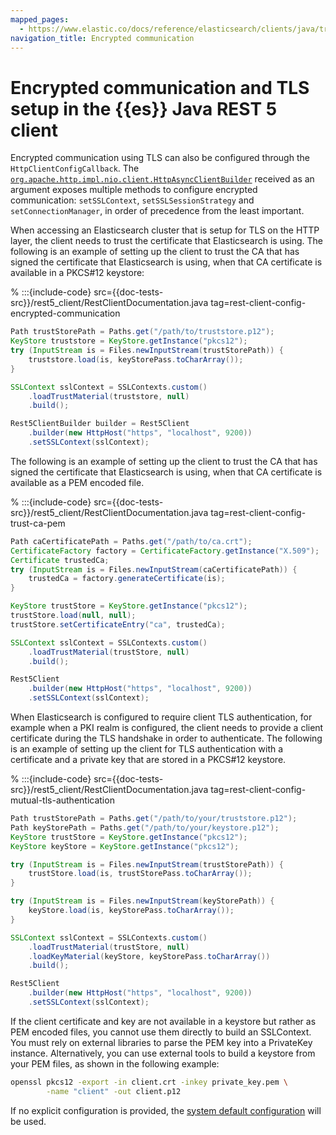 ```yaml
---
mapped_pages:
  - https://www.elastic.co/docs/reference/elasticsearch/clients/java/transport/rest5-client/config/encrypted_communication.html
navigation_title: Encrypted communication
---
```


# Encrypted communication and TLS setup in the {{es}} Java REST 5 client

Encrypted communication using TLS can also be configured through the `HttpClientConfigCallback`. The [`org.apache.http.impl.nio.client.HttpAsyncClientBuilder`](https://hc.apache.org/httpcomponents-asyncclient-4.1.x/current/httpasyncclient/apidocs/org/apache/http/impl/nio/client/HttpAsyncClientBuilder.html) received as an argument exposes multiple methods to configure encrypted communication: `setSSLContext`, `setSSLSessionStrategy` and `setConnectionManager`, in order of precedence from the least important.

When accessing an Elasticsearch cluster that is setup for TLS on the HTTP layer, the client needs to trust the certificate that Elasticsearch is using. The following is an example of setting up the client to trust the CA that has signed the certificate that Elasticsearch is using, when that CA certificate is available in a PKCS#12 keystore:

% :::{include-code} src={{doc-tests-src}}/rest5_client/RestClientDocumentation.java tag=rest-client-config-encrypted-communication
```java
Path trustStorePath = Paths.get("/path/to/truststore.p12");
KeyStore truststore = KeyStore.getInstance("pkcs12");
try (InputStream is = Files.newInputStream(trustStorePath)) {
    truststore.load(is, keyStorePass.toCharArray());
}

SSLContext sslContext = SSLContexts.custom()
    .loadTrustMaterial(truststore, null)
    .build();

Rest5ClientBuilder builder = Rest5Client
    .builder(new HttpHost("https", "localhost", 9200))
    .setSSLContext(sslContext);
```

The following is an example of setting up the client to trust the CA that has signed the certificate that Elasticsearch is using, when that CA certificate is available as a PEM encoded file.

% :::{include-code} src={{doc-tests-src}}/rest5_client/RestClientDocumentation.java tag=rest-client-config-trust-ca-pem
```java
Path caCertificatePath = Paths.get("/path/to/ca.crt");
CertificateFactory factory = CertificateFactory.getInstance("X.509");
Certificate trustedCa;
try (InputStream is = Files.newInputStream(caCertificatePath)) {
    trustedCa = factory.generateCertificate(is);
}

KeyStore trustStore = KeyStore.getInstance("pkcs12");
trustStore.load(null, null);
trustStore.setCertificateEntry("ca", trustedCa);

SSLContext sslContext = SSLContexts.custom()
    .loadTrustMaterial(trustStore, null)
    .build();

Rest5Client
    .builder(new HttpHost("https", "localhost", 9200))
    .setSSLContext(sslContext);
```

When Elasticsearch is configured to require client TLS authentication, for example when a PKI realm is configured, the client needs to provide a client certificate during the TLS handshake in order to authenticate. The following is an example of setting up the client for TLS authentication with a certificate and a private key that are stored in a PKCS#12 keystore.

% :::{include-code} src={{doc-tests-src}}/rest5_client/RestClientDocumentation.java tag=rest-client-config-mutual-tls-authentication
```java
Path trustStorePath = Paths.get("/path/to/your/truststore.p12");
Path keyStorePath = Paths.get("/path/to/your/keystore.p12");
KeyStore trustStore = KeyStore.getInstance("pkcs12");
KeyStore keyStore = KeyStore.getInstance("pkcs12");

try (InputStream is = Files.newInputStream(trustStorePath)) {
    trustStore.load(is, trustStorePass.toCharArray());
}

try (InputStream is = Files.newInputStream(keyStorePath)) {
    keyStore.load(is, keyStorePass.toCharArray());
}

SSLContext sslContext = SSLContexts.custom()
    .loadTrustMaterial(trustStore, null)
    .loadKeyMaterial(keyStore, keyStorePass.toCharArray())
    .build();

Rest5Client
    .builder(new HttpHost("https", "localhost", 9200))
    .setSSLContext(sslContext);
```

If the client certificate and key are not available in a keystore but rather as PEM encoded files, you cannot use them directly to build an SSLContext. You must rely on external libraries to parse the PEM key into a PrivateKey instance. Alternatively, you can use external tools to build a keystore from your PEM files, as shown in the following example:

```bash
openssl pkcs12 -export -in client.crt -inkey private_key.pem \
        -name "client" -out client.p12
```

If no explicit configuration is provided, the [system default configuration](https://docs.oracle.com/javase/7/docs/technotes/guides/security/jsse/JSSERefGuide.md#CustomizingStores) will be used.

